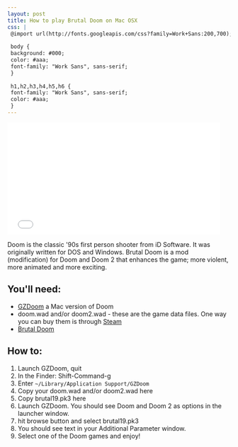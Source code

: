 ```yaml
---
layout: post
title: How to play Brutal Doom on Mac OSX
css: |
 @import url(http://fonts.googleapis.com/css?family=Work+Sans:200,700);
 
 body { 
 background: #000; 
 color: #aaa;
 font-family: "Work Sans", sans-serif;
 }
 
 h1,h2,h3,h4,h5,h6 {
 font-family: "Work Sans", sans-serif;
 color: #aaa;
 }
---
```


<iframe src="//giphy.com/embed/13LboKOZfJWC08?html5=true" width="480" height="254" frameBorder="0" webkitAllowFullScreen mozallowfullscreen allowFullScreen></iframe>

Doom is the classic '90s first person shooter from iD Software. 
It was originally written for DOS and Windows.
Brutal Doom is a mod (modification) for Doom and Doom 2 that enhances the game; 
more violent, more animated and more exciting. 

## You'll need:

- [GZDoom](http://alexey-lysiuk.github.io/gzdoom/) a Mac version of Doom
- doom.wad and/or doom2.wad - these are the game data files. 
One way you can buy them is through [Steam](http://store.steampowered.com/app/2280/)
- [Brutal Doom](http://www.moddb.com/mods/brutal-doom)

## How to:

1. Launch GZDoom, quit
2. In the Finder: Shift-Command-g
3. Enter `~/Library/Application Support/GZDoom`
4. Copy your doom.wad and/or doom2.wad here
5. Copy brutal19.pk3 here
6. Launch GZDoom. You should see Doom and Doom 2 as options in the launcher window.
7. hit browse button and select brutal19.pk3
8. You should see text in your Additional Parameter window.
9. Select one of the Doom games and enjoy!
 
